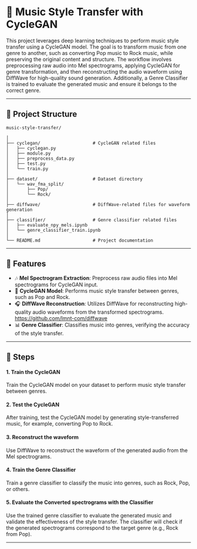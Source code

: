
# 🎵 Music Style Transfer with CycleGAN

This project leverages deep learning techniques to perform music style transfer using a CycleGAN model. The goal is to transform music from one genre to another, such as converting Pop music to Rock music, while preserving the original content and structure. The workflow involves preprocessing raw audio into Mel spectrograms, applying CycleGAN for genre transformation, and then reconstructing the audio waveform using DiffWave for high-quality sound generation. Additionally, a Genre Classifier is trained to evaluate the generated music and ensure it belongs to the correct genre.

---

## 📁 Project Structure

```
music-style-transfer/

│
├── cyclegan/                    # CycleGAN related files
│   ├── cyclegan.py              
│   ├── module.py                
│   ├── preprocess_data.py       
│   ├── test.py                 
│   └── train.py                
│
├── dataset/                     # Dataset directory
│   └── wav_fma_split/           
│       ├── Pop/                
│       └── Rock/                
│
├── diffwave/                    # DiffWave-related files for waveform generation
│
├── classifier/                  # Genre classifier related files
│   ├── evaluate_npy_mels.ipynb    
│   └── genre_classifier_train.ipynb
│               
└── README.md                    # Project documentation
```

---

## 🔧 Features

- 🎶 **Mel Spectrogram Extraction**: Preprocess raw audio files into Mel spectrograms for CycleGAN input.
- 🔁 **CycleGAN Model**: Performs music style transfer between genres, such as Pop and Rock.
- 🎧 **DiffWave Reconstruction**: Utilizes DiffWave for reconstructing high-quality audio waveforms from the transformed spectrograms. https://github.com/lmnt-com/diffwave
- 📊 **Genre Classifier**: Classifies music into genres, verifying the accuracy of the style transfer.


---

## 🚀 Steps

#### 1. Train the CycleGAN
Train the CycleGAN model on your dataset to perform music style transfer between genres.

#### 2. Test the CycleGAN
After training, test the CycleGAN model by generating style-transferred music, for example, converting Pop to Rock.

#### 3. Reconstruct the waveform
Use DiffWave to reconstruct the waveform of the generated audio from the Mel spectrograms.

#### 4. Train the Genre Classifier
Train a genre classifier to classify the music into genres, such as Rock, Pop, or others.

#### 5. Evaluate the Converted spectrograms with the Classifier
Use the trained genre classifier to evaluate the generated music and validate the effectiveness of the style transfer. The classifier will check if the generated spectrograms correspond to the target genre (e.g., Rock from Pop).


---



